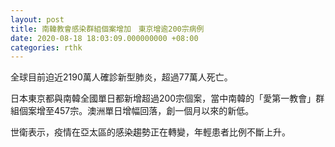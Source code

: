 ```yaml
---
layout: post
title: 南韓教會感染群組個案增加　東京增逾200宗病例
date: 2020-08-18 18:03:09.000000000 +08:00
categories: rthk
---
```


全球目前迫近2190萬人確診新型肺炎，超過77萬人死亡。

日本東京都與南韓全國單日都新增超過200宗個案，當中南韓的「愛第一教會」群組個案增至457宗。澳洲單日增幅回落，創一個月以來的新低。

世衛表示，疫情在亞太區的感染趨勢正在轉變，年輕患者比例不斷上升。
